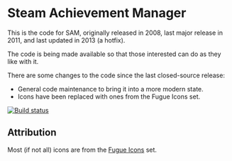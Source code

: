 # Steam Achievement Manager

This is the code for SAM, originally released in 2008, last major release in 2011, and last updated in 2013 (a hotfix).

The code is being made available so that those interested can do as they like with it.

There are some changes to the code since the last closed-source release:
- General code maintenance to bring it into a more modern state.
- Icons have been replaced with ones from the Fugue Icons set.

[![Build status](https://ci.appveyor.com/api/projects/status/00vic6jliar6j0ol/branch/master?svg=true)](https://ci.appveyor.com/project/gibbed/steamachievementmanager/branch/master)

## Attribution

Most (if not all) icons are from the [Fugue Icons](http://p.yusukekamiyamane.com/) set.